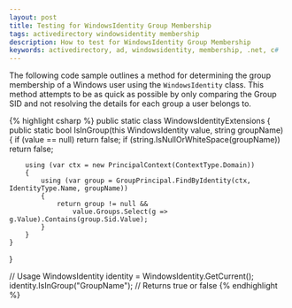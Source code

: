 ```yaml
---
layout: post
title: Testing for WindowsIdentity Group Membership
tags: activedirectory windowsidentity membership  
description: How to test for WindowsIdentity Group Membership
keywords: activedirectory, ad, windowsidentity, membership, .net, c#
---
```


The following code sample outlines a method for determining the group membership of a Windows user using the `WindowsIdentity` class. This method attempts to be as quick as possible by only comparing the Group SID and not resolving the details for each group a user belongs to.

{% highlight csharp %}
public static class WindowsIdentityExtensions
{
    public static bool IsInGroup(this WindowsIdentity value, string groupName)
    {
        if (value == null)
            return false;
        if (string.IsNullOrWhiteSpace(groupName))
            return false;

        using (var ctx = new PrincipalContext(ContextType.Domain))
        {
            using (var group = GroupPrincipal.FindByIdentity(ctx, IdentityType.Name, groupName))
            {
                return group != null &&
                    value.Groups.Select(g => g.Value).Contains(group.Sid.Value);
            }
        }
    }
}

// Usage
WindowsIdentity identity = WindowsIdentity.GetCurrent();
identity.IsInGroup("GroupName"); // Returns true or false
{% endhighlight %}